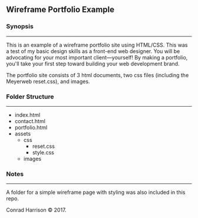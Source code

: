 ## Wireframe Portfolio Example

### Synopsis
***

This is an example of a wireframe portfolio site using HTML/CSS. This was a test of my basic design skills as a front-end web designer. You will be advocating for your most important client—yourself! By making a portfolio, you'll take your first step toward building your web development brand.

The portfolio site consists of 3 html documents, two css files (including the Meyerweb reset.css), and images.

### Folder Structure
***

 * index.html
 * contact.html
 * portfolio.html
 * assets
   * css
     * reset.css
     * style.css
   * images


### Notes
***

A folder for a simple wireframe page with styling was also included in this repo.

Conrad Harrison © 2017. 
